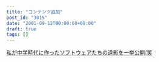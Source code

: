 ```yaml
---
title: "コンテンツ追加"
post_id: "3015"
date: "2001-09-12T00:00:00+09:00"
draft: true
tags: []
---
```



[私が中学時代に作ったソフトウェアたちの遺影を一挙公開(笑](/category/products/apps/page/2)

